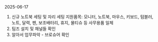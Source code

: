 
2025-06-17

1. 신규 노트북 세팅 및 자리 세팅
	지원품목: 모니터, 노트북, 마우스, 키보드, 텀블러, 노트, 달력, 펜, 보조배터리, 휴지, 물티슈 등 사무용품 일체
2. 팀즈 설치 및 채널들 확인
3. 알아서 업무파악 - 브로슈어 확인
